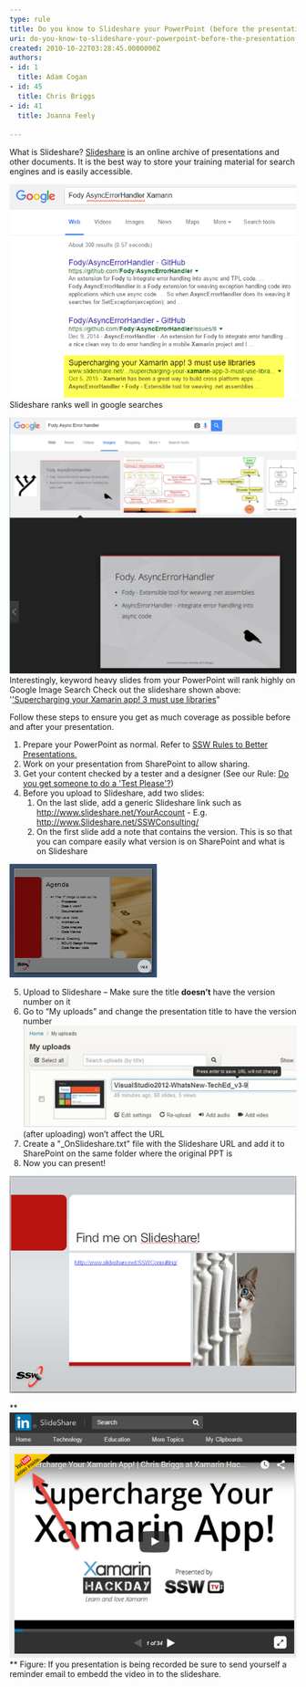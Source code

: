 ```yaml
---
type: rule
title: Do you know to Slideshare your PowerPoint (before the presentation)?
uri: do-you-know-to-slideshare-your-powerpoint-before-the-presentation
created: 2010-10-22T03:28:45.0000000Z
authors:
- id: 1
  title: Adam Cogan
- id: 45
  title: Chris Briggs
- id: 41
  title: Joanna Feely

---
```


What is Slideshare? [Slideshare](http://www.slideshare.net/) is an online archive of presentations and other documents. It is the best way to store your training material for search engines and is easily accessible.


![](FodyAsyncErrorHandlerXamarinGoogleSearch.png)
Slideshare ranks well in google searches

![](FodyAsyncErrorHandlerGoogleImageSearch.png)
Interestingly, keyword heavy slides from your PowerPoint will rank highly on Google Image Search
Check out the slideshare shown above: '['Supercharging your Xamarin app! 3 must use libraries](http://www.slideshare.net/ChrisBriggsy/supercharging-your-xamarin-app-3-must-use-libraries)"

Follow these steps to ensure you get as much coverage as possible before and after your presentation.

1. Prepare your PowerPoint as normal. Refer to [SSW Rules to Better Presentations.](/Pages/Rules-to-Better-Powerpoint-Presentations.aspx)
2. Work on your presentation from SharePoint to allow sharing.
3. Get your content checked by a tester and a designer (See our Rule: [Do you get someone to do a 'Test Please'?](/Pages/PPTTester.aspx))
4. Before you upload to Slideshare, add two slides:
    1. On the last slide, add a generic Slideshare link such as http://www.slideshare.net/YourAccount - E.g. http://www.Slideshare.net/SSWConsulting/
    2. On the first slide add a note that contains the version. This is so that you can compare easily what version is on SharePoint and what is on Slideshare

![ Add the version number on the bottom right corner of your first or second slide](version-number.jpg)

5. Upload to Slideshare – Make sure the title **doesn’t** have the version number on it
6. Go to “My uploads” and change the presentation title to have the version number<br>
![ Adding the version number to the title ](version-number-slideshare.jpg)
(after uploading) won’t affect the URL
7. Create a "\_OnSlideshare.txt" file with the Slideshare URL and add it to SharePoint on the same folder where the original PPT is
8. Now you can present!

![ the SSW example of a Slideshare link slide](slideshareend.jpg)



**
![](YoutubeEmbedSlideShare.png)
**
Figure: If you presentation is being recorded be sure to send yourself a reminder email to embedd the video in to the slideshare.
